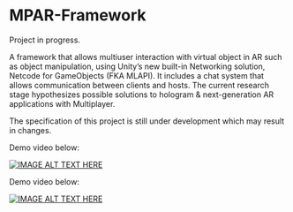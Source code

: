 # MPAR-Framework

Project in progress.

A framework that allows multiuser interaction with virtual object in AR such as object manipulation, using Unity’s new built-in Networking solution, Netcode for GameObjects (FKA MLAPI). It includes a chat system that allows communication between clients and hosts. The current research stage hypothesizes possible solutions to hologram & next-generation AR applications with Multiplayer.

The specification of this project is still under development which may result in changes.

Demo video below:

[![IMAGE ALT TEXT HERE](https://img.youtu.be/uCfmD6quPdU)](https://youtu.be/uCfmD6quPdU)


Demo video below:

[![IMAGE ALT TEXT HERE](https://img.youtu.be/QifMu56YGks)](https://youtu.be/QifMu56YGks)

